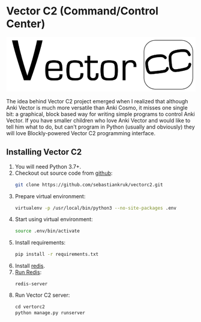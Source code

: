 # Vector C2 (Command/Control Center)

![Vector C2](./src/img/cc-logo-black.png "Vector Command/Control Center")

The idea behind Vector C2 project emerged when I realized that although Anki Vector is much more versatile than Anki Cosmo, it misses one single bit: a graphical, block based way for writing simple programs to control Anki Vector. If you have smaller children who love Anki Vector and would like to tell him what to do, but can't program in Python (usually and obviously) they will love Blockly-powered Vector C2 programming interface.

## Installing Vector C2

1. You will need Python 3.7+.
1. Checkout out source code from [github](https://github.com/sebastiankruk/vectorc2):
    ```bash
    git clone https://github.com/sebastiankruk/vectorc2.git
    ```
1. Prepare virtual environment:
    ```bash
    virtualenv -p /usr/local/bin/python3 --no-site-packages .env
    ```
1. Start using virtual environment:
    ```bash
    source .env/bin/activate
    ```
1. Install requirements:
    ```bash
    pip install -r requirements.txt
    ```
1. Install [redis](https://redis.io/).
1. [Run Redis](https://redis.io/topics/quickstart):
    ```
    redis-server
    ```
1. Run Vector C2 server:
    ```
    cd vertorc2
    python manage.py runserver
    ```







